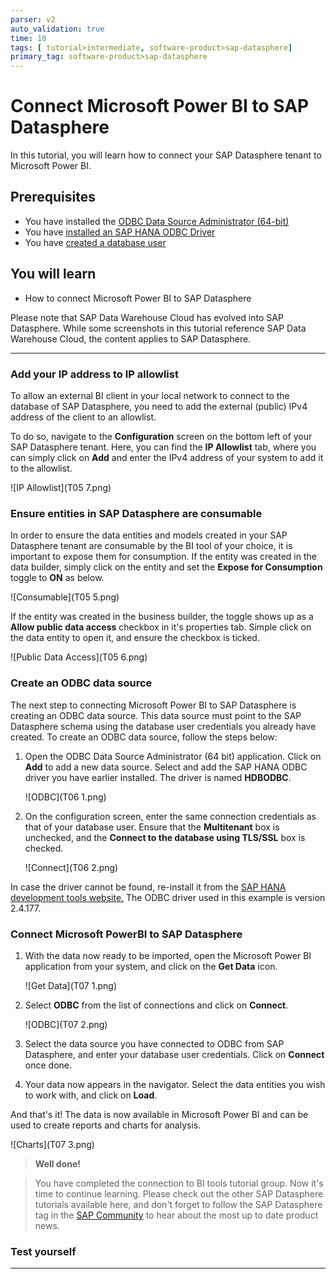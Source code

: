 ```yaml
---
parser: v2
auto_validation: true
time: 10
tags: [ tutorial>intermediate, software-product>sap-datasphere]
primary_tag: software-product>sap-datasphere
---
```


# Connect Microsoft Power BI to SAP Datasphere
<!-- description --> In this tutorial, you will learn how to connect your SAP Datasphere tenant to Microsoft Power BI.

## Prerequisites
  - You have installed the [ODBC Data Source Administrator (64-bit)](https://docs.microsoft.com/en-us/sql/connect/odbc/download-odbc-driver-for-sql-server?view=sql-server-ver15)
  - You have [installed an SAP HANA ODBC Driver](data-warehouse-cloud-bi4-install-odbc)
  - You have [created a database user](data-warehouse-cloud-intro8-create-databaseuser)


## You will learn
  - How to connect Microsoft Power BI to SAP Datasphere

Please note that SAP Data Warehouse Cloud has evolved into SAP Datasphere. While some screenshots in this tutorial reference SAP Data Warehouse Cloud, the content applies to SAP Datasphere.

---

### Add your IP address to IP allowlist


To allow an external BI client in your local network to connect to the database of SAP Datasphere, you need to add the external (public) IPv4 address of the client to an allowlist.

To do so, navigate to the **Configuration** screen on the bottom left of your SAP Datasphere tenant. Here, you can find the **IP Allowlist** tab, where you can simply click on **Add** and enter the IPv4 address of your system to add it to the allowlist.

  ![IP Allowlist](T05 7.png)


### Ensure entities in SAP Datasphere are consumable


In order to ensure the data entities and models created in your SAP Datasphere tenant are consumable by the BI tool of your choice, it is important to expose them for consumption.
If the entity was created in the data builder, simply click on the entity and set the **Expose for Consumption** toggle to **ON** as below.

  ![Consumable](T05 5.png)

If the entity was created in the business builder, the toggle shows up as a **Allow public data access** checkbox in it's properties tab. Simple click on the data entity to open it, and ensure the checkbox is ticked.

  ![Public Data Access](T05 6.png)



### Create an ODBC data source


The next step to connecting Microsoft Power BI to SAP Datasphere is creating an ODBC data source. This data source must point to the SAP Datasphere schema using the database user credentials you already have created. To create an ODBC data source, follow the steps below:

1. Open the ODBC Data Source Administrator (64 bit) application. Click on **Add** to add a new data source. Select and add the SAP HANA ODBC driver you have earlier installed. The driver is named **HDBODBC**.

    ![ODBC](T06 1.png)

2. On the configuration screen, enter the same connection credentials as that of your database user. Ensure that the **Multitenant** box is unchecked, and the **Connect to the database using TLS/SSL** box is checked.

    ![Connect](T06 2.png)

In case the driver cannot be found, re-install it from the [SAP HANA development tools website.](https://tools.eu1.hana.ondemand.com/#hanatools) The ODBC driver used in this example is version 2.4.177.



### Connect Microsoft PowerBI to SAP Datasphere


1.	With the data now ready to be imported, open the Microsoft Power BI application from your system, and click on the **Get Data** icon.

    ![Get Data](T07 1.png)

2. Select **ODBC** from the list of connections and click on **Connect**.

    ![ODBC](T07 2.png)

3.	Select the data source you have connected to ODBC from SAP Datasphere, and enter your database user credentials. Click on **Connect** once done.

4.	Your data now appears in the navigator. Select the data entities you wish to work with, and click on **Load**.

And that's it! The data is now available in Microsoft Power BI and can be used to create reports and charts for analysis.

  ![Charts](T07 3.png)

>**Well done!**

> You have completed the connection to BI tools tutorial group. Now it's time to continue learning. Please check out the other SAP Datasphere tutorials available here, and don't forget to follow the SAP Datasphere tag in the [SAP Community](http://community.sap.com) to hear about the most up to date product news.


### Test yourself




---
